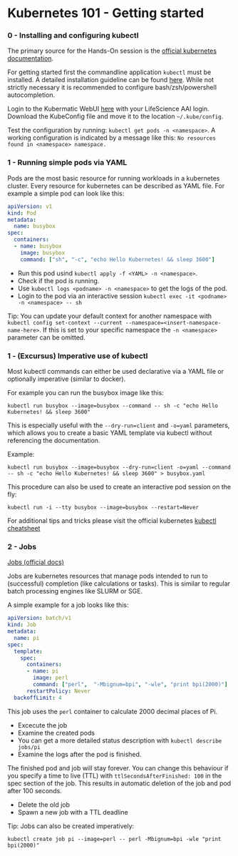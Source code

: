 # Kubernetes 101 - Getting started
 
### 0 - Installing and configuring kubectl
 
The primary source for the Hands-On session is the [official kubernetes documentation](https://kubernetes.io/docs/home/). 
 
For getting started first the commandline application `kubectl` must be installed. A detailed installation guideline can be found [here](https://kubernetes.io/docs/tasks/tools/). While not strictly necessary it is recommended to configure bash/zsh/powershell autocompletion.
 
Login to the Kubermatic WebUI [here](https://www.k8s.gi.denbi.de) with your LifeScience AAI login. Download the KubeConfig file and move it to the location `~/.kube/config`.
 
Test the configuration by running: `kubectl get pods -n <namespace>`. 
A working configuration is indicated by a message like this: `No resources found in <namespace> namespace.`
 
### 1 - Running simple pods via YAML
 
Pods are the most basic resource for running workloads in a kubernetes cluster.
Every resource for kubernetes can be described as YAML file. For example a simple pod can look like this:
 
```yaml
apiVersion: v1
kind: Pod
metadata:
  name: busybox
spec:
  containers:
  - name: busybox
    image: busybox
    command: ["sh", "-c", "echo Hello Kubernetes! && sleep 3600"]
```
 
- Run this pod usind `kubectl apply -f <YAML> -n <namespace>`.
- Check if the pod is running.
- Use `kubectl logs <podname> -n <namespace>` to get the logs of the pod.
- Login to the pod via an interactive session `kubectl exec -it <podname> -n <namespace> -- sh`

Tip: You can update your default context for another namespace with `kubectl config set-context --current --namespace=<insert-namespace-name-here>`. If this is set to your specific namespace the `-n <namespace>` parameter can be omitted.

### 1 - (Excursus) Imperative use of kubectl

Most kubectl commands can either be used declarative via a YAML file or optionally imperative (similar to docker).

For example you can run the busybox image like this:

`kubectl run busybox --image=busybox --command -- sh -c "echo Hello Kubernetes! && sleep 3600"`

This is especially useful with the `--dry-run=client` and `-o=yaml` parameters, which allows you to create a basic YAML template via kubectl without referencing the documentation.

Example: 

`kubectl run busybox --image=busybox --dry-run=client -o=yaml --command -- sh -c "echo Hello Kubernetes! && sleep 3600" > busybox.yaml`

This procedure can also be used to create an interactive pod session on the fly:

`kubectl run -i --tty busybox --image=busybox --restart=Never`


For additional tips and tricks please visit the official kubernetes [kubectl cheatsheet](https://kubernetes.io/docs/reference/kubectl/cheatsheet/)

### 2 - Jobs

[Jobs (official docs)](https://kubernetes.io/docs/concepts/workloads/controllers/job/)

Jobs are kubernetes resources that manage pods intended to run to (successful) completion (like calculations or tasks). This is similar to regular batch processing engines like SLURM or SGE.

A simple example for a job looks like this:

```yaml
apiVersion: batch/v1
kind: Job
metadata:
  name: pi
spec:
  template:
    spec:
      containers:
      - name: pi
        image: perl
        command: ["perl",  "-Mbignum=bpi", "-wle", "print bpi(2000)"]
      restartPolicy: Never
  backoffLimit: 4
```

This job uses the `perl` container to calculate 2000 decimal places of Pi.

- Excecute the job
- Examine the created pods
- You can get a more detailed status description with `kubectl describe jobs/pi`
- Examine the logs after the pod is finished.

The finished pod and job will stay forever. You can change this behaviour if you specify a time to live (TTL) with `ttlSecondsAfterFinished: 100` in the spec section of the job. This results in automatic deletion of the job and pod after 100 seconds.

- Delete the old job
- Spawn a new job with a TTL deadline

Tip: Jobs can also be created imperatively:

`kubectl create job pi --image=perl -- perl -Mbignum=bpi -wle "print bpi(2000)"`


 
 
 
